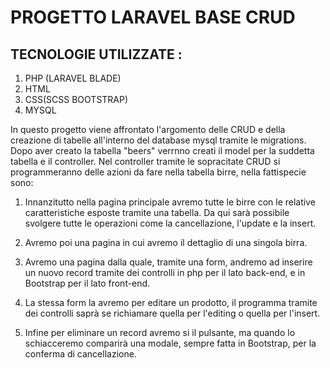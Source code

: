 # PROGETTO LARAVEL BASE CRUD

## TECNOLOGIE UTILIZZATE :

1. PHP (LARAVEL BLADE)
2. HTML
3. CSS(SCSS BOOTSTRAP)
4. MYSQL

In questo progetto viene affrontato l'argomento delle CRUD e della creazione di tabelle all'interno del database mysql tramite le migrations.
Dopo aver creato la tabella "beers" verrnno creati il model per la suddetta tabella e il controller. Nel controller tramite le sopracitate CRUD si programmeranno delle azioni da fare nella tabella birre, nella fattispecie sono:

1. Innanzitutto nella pagina principale avremo tutte le birre con le relative caratteristiche esposte tramite una tabella. Da qui sarà possibile svolgere tutte le operazioni come la cancellazione, l'update e la insert.

2. Avremo poi una pagina in cui avremo il dettaglio di una singola birra.

3. Avremo una pagina dalla quale, tramite una form, andremo ad inserire un nuovo record tramite dei controlli in php per il lato back-end, e in Bootstrap per il lato front-end.

4. La stessa form la avremo per editare un prodotto, il programma tramite dei controlli saprà se richiamare quella per l'editing o quella per l'insert.

5. Infine per eliminare un record avremo si il pulsante, ma quando lo schiacceremo comparirà una modale, sempre fatta in Bootstrap, per la conferma di cancellazione.
